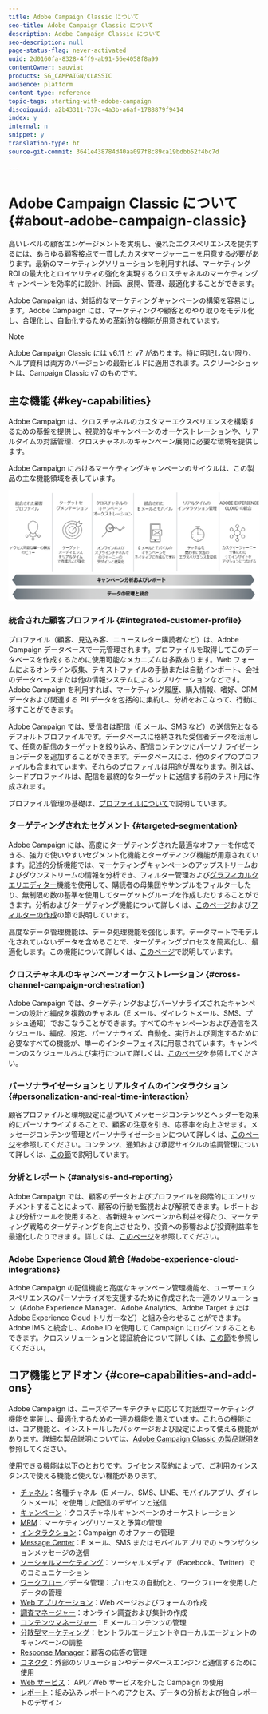 ```yaml
---
title: Adobe Campaign Classic について
seo-title: Adobe Campaign Classic について
description: Adobe Campaign Classic について
seo-description: null
page-status-flag: never-activated
uuid: 2d0160fa-8328-4ff9-ab91-56e4058f8a99
contentOwner: sauviat
products: SG_CAMPAIGN/CLASSIC
audience: platform
content-type: reference
topic-tags: starting-with-adobe-campaign
discoiquuid: a2b43311-737c-4a3b-a6af-1788879f9414
index: y
internal: n
snippet: y
translation-type: ht
source-git-commit: 3641e438784d40aa097f8c89ca19bdbb52f4bc7d

---
```



# Adobe Campaign Classic について{#about-adobe-campaign-classic}

高いレベルの顧客エンゲージメントを実現し、優れたエクスペリエンスを提供するには、あらゆる顧客接点で一貫したカスタマージャーニーを用意する必要があります。最新のマーケティングソリューションを利用すれば、マーケティング ROI の最大化とロイヤリティの強化を実現するクロスチャネルのマーケティングキャンペーンを効率的に設計、計画、展開、管理、最適化することができます。

Adobe Campaign は、対話的なマーケティングキャンペーンの構築を容易にします。Adobe Campaign には、マーケティングや顧客とのやり取りをモデル化し、合理化し、自動化するための革新的な機能が用意されています。

>[!NOTE]
>
>Adobe Campaign Classic には v6.11 と v7 があります。特に明記しない限り、ヘルプ資料は両方のバージョンの最新ビルドに適用されます。スクリーンショットは、Campaign Classic v7 のものです。

## 主な機能 {#key-capabilities}

Adobe Campaign は、クロスチャネルのカスタマーエクスペリエンスを構築するための基盤を提供し、視覚的なキャンペーンのオーケストレーションや、リアルタイムの対話管理、クロスチャネルのキャンペーン展開に必要な環境を提供します。

Adobe Campaign におけるマーケティングキャンペーンのサイクルは、この製品の主な機能領域を表しています。

![](assets/d_ncs_user_emarketing.png)

### 統合された顧客プロファイル {#integrated-customer-profile}

プロファイル（顧客、見込み客、ニュースレター購読者など）は、Adobe Campaign データベースで一元管理されます。プロファイルを取得してこのデータベースを作成するために使用可能なメカニズムは多数あります。Web フォームによるオンライン収集、テキストファイルの手動または自動インポート、会社のデータベースまたは他の情報システムによるレプリケーションなどです。Adobe Campaign を利用すれば、マーケティング履歴、購入情報、嗜好、CRM データおよび関連する PII データを包括的に集約し、分析をおこなって、行動に移すことができます。

Adobe Campaign では、受信者は配信（E メール、SMS など）の送信先となるデフォルトプロファイルです。データベースに格納された受信者データを活用して、任意の配信のターゲットを絞り込み、配信コンテンツにパーソナライゼーションデータを追加することができます。データベースには、他のタイプのプロファイルも含まれています。それらのプロファイルは用途が異なります。例えば、シードプロファイルは、配信を最終的なターゲットに送信する前のテスト用に作成されます。

プロファイル管理の基礎は、[プロファイルについて](../../platform/using/about-profiles.md)で説明しています。

### ターゲティングされたセグメント {#targeted-segmentation}

Adobe Campaign には、高度にターゲティングされた最適なオファーを作成できる、強力で使いやすいセグメント化機能とターゲティング機能が用意されています。記述的分析機能では、マーケティングキャンペーンのアップストリームおよびダウンストリームの情報を分析でき、フィルター管理および[グラフィカルクエリエディター](../../platform/using/about-queries-in-campaign.md)機能を使用して、購読者の母集団やサンプルをフィルターしたり、無制限の数の基準を使用してターゲットグループを作成したりすることができます。分析およびターゲティング機能について詳しくは、[このページ](../../reporting/using/about-descriptive-analysis.md)および[フィルターの作成](../../platform/using/creating-filters.md)の節で説明しています。

高度なデータ管理機能は、データ処理機能を強化します。データマートでモデル化されていないデータを含めることで、ターゲティングプロセスを簡素化し、最適化します。この機能について詳しくは、[このページ](../../workflow/using/targeting-data.md#data-management)で説明しています。

### クロスチャネルのキャンペーンオーケストレーション {#cross-channel-campaign-orchestration}

Adobe Campaign では、ターゲティングおよびパーソナライズされたキャンペーンの設計と編成を複数のチャネル（E メール、ダイレクトメール、SMS、プッシュ通知）でおこなうことができます。すべてのキャンペーンおよび通信をスケジュール、編成、設定、パーソナライズ、自動化、実行および測定するために必要なすべての機能が、単一のインターフェイスに用意されています。キャンペーンのスケジュールおよび実行について詳しくは、[このページ](../../campaign/using/setting-up-marketing-campaigns.md)を参照してください。

### パーソナライゼーションとリアルタイムのインタラクション {#personalization-and-real-time-interaction}

顧客プロファイルと環境設定に基づいてメッセージコンテンツとヘッダーを効果的にパーソナライズすることで、顧客の注意を引き、応答率を向上させます。メッセージコンテンツ管理とパーソナライゼーションについて詳しくは、[このページ](../../delivery/using/about-personalization.md)を参照してください。コンテンツ、通知および承認サイクルの協調管理について詳しくは、[この節](../../campaign/using/about-marketing-resource-management.md)で説明しています。

### 分析とレポート {#analysis-and-reporting}

Adobe Campaign では、顧客のデータおよびプロファイルを段階的にエンリッチメントすることによって、顧客の行動を監視および解釈できます。レポートおよび分析ツールを使用すると、各新規キャンペーンから利益を得たり、マーケティング戦略のターゲティングを向上させたり、投資への影響および投資利益率を最適化したりできます。詳しくは、[このページ](../../reporting/using/delivery-reports.md)を参照してください。

### Adobe Experience Cloud 統合 {#adobe-experience-cloud-integrations}

Adobe Campaign の配信機能と高度なキャンペーン管理機能を、ユーザーエクスペリエンスのパーソナライズを支援するために作成された一連のソリューション（Adobe Experience Manager、Adobe Analytics、Adobe Target または Adobe Experience Cloud トリガーなど）と組み合わせることができます。Adobe IMS と統合し、Adobe ID を使用して Campaign にログインすることもできます。クロスソリューションと認証統合について詳しくは、[この節](../../integrations/using/about-adobe-id.md)を参照してください。

## コア機能とアドオン {#core-capabilities-and-add-ons}

Adobe Campaign は、ニーズやアーキテクチャに応じて対話型マーケティング機能を実装し、最適化するための一連の機能を備えています。これらの機能には、コア機能と、インストールしたパッケージおよび設定によって使える機能があります。詳細な製品説明については、[Adobe Campaign Classic の製品説明](https://helpx.adobe.com/jp/legal/product-descriptions/adobe-campaign-classic---product-description.html)を参照してください。

使用できる機能は以下のとおりです。ライセンス契約によって、ご利用のインスタンスで使える機能と使えない機能があります。

* [チャネル](../../delivery/using/communication-channels.md)：各種チャネル（E メール、SMS、LINE、モバイルアプリ、ダイレクトメール）を使用した配信のデザインと送信
* [キャンペーン](../../campaign/using/designing-marketing-campaigns.md)：クロスチャネルキャンペーンのオーケストレーション
* [MRM](../../campaign/using/about-marketing-resource-management.md)：マーケティングリソースと予算の管理
* [インタラクション](../../interaction/using/interaction-and-offer-management.md)：Campaign のオファーの管理
* [Message Center](../../message-center/using/about-transactional-messaging.md)：E メール、SMS またはモバイルアプリでのトランザクションメッセージの送信
* [ソーシャルマーケティング](../../social/using/about-social-marketing.md)：ソーシャルメディア（Facebook、Twitter）でのコミュニケーション
* [ワークフロー](../../workflow/using/about-workflows.md)／データ管理：プロセスの自動化と、ワークフローを使用したデータの管理
* [Web アプリケーション](../../web/using/about-web-applications.md)：Web ページおよびフォームの作成
* [調査マネージャー](../../web/using/about-surveys.md)：オンライン調査および集計の作成
* [コンテンツマネージャー](../../delivery/using/about-content-management.md)：E メールコンテンツの管理
* [分散型マーケティング](../../campaign/using/about-distributed-marketing.md)：セントラルエージェントやローカルエージェントのキャンペーンの調整
* [Response Manager](../../campaign/using/about-response-manager.md)：顧客の応答の管理
* [コネクタ](../../platform/using/about-connectors.md)：外部のソリューションやデータベースエンジンと通信するために使用
* [Web サービス](../../configuration/using/about-web-services.md)： API／Web サービスを介した Campaign の使用
* [レポート](../../reporting/using/about-adobe-campaign-reporting-tools.md)：組み込みレポートへのアクセス、データの分析および独自レポートのデザイン

